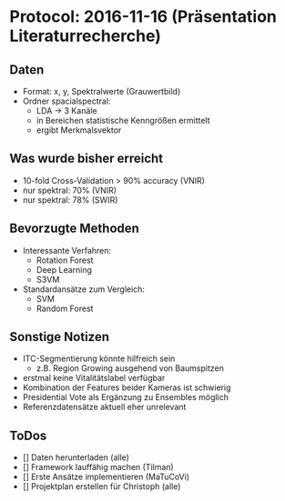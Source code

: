 # Protocol: 2016-11-16 (Präsentation Literaturrecherche)

## Daten
- Format: x, y, Spektralwerte (Grauwertbild)
- Ordner spacialspectral:
    - LDA -> 3 Kanäle
    - in Bereichen statistische Kenngrößen ermittelt
    - ergibt Merkmalsvektor

## Was wurde bisher erreicht
- 10-fold Cross-Validation > 90% accuracy (VNIR)
- nur spektral: 70% (VNIR)
- nur spektral: 78% (SWIR)

## Bevorzugte Methoden
- Interessante Verfahren:
    - Rotation Forest
    - Deep Learning
    - S3VM
- Standardansätze zum Vergleich: 
    - SVM
    - Random Forest

## Sonstige Notizen
- ITC-Segmentierung könnte hilfreich sein
    - z.B. Region Growing ausgehend von Baumspitzen
- erstmal keine Vitalitätslabel verfügbar
- Kombination der Features beider Kameras ist schwierig
- Presidential Vote als Ergänzung zu Ensembles möglich
- Referenzdatensätze aktuell eher unrelevant

## ToDos
- [] Daten herunterladen (alle)
- [] Framework lauffähig machen (Tilman)
- [] Erste Ansätze implementieren (MaTuCoVi)
- [] Projektplan erstellen für Christoph (alle)

